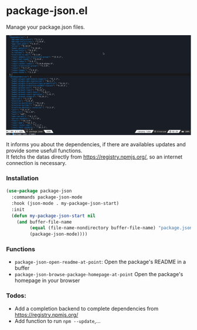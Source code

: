  
# package-json.el

Manage your package.json files.  

![package-json](https://github.com/sebastiencs/package-json.el/raw/screenshots/screenshot.gif)

It informs you about the dependencies, if there are availables updates and provide some usefull functions.  
It fetchs the datas directly from https://registry.npmjs.org/, so an internet connection is necessary.

### Installation
``` el
(use-package package-json
  :commands package-json-mode
  :hook (json-mode . my-package-json-start)
  :init
  (defun my-package-json-start nil
    (and buffer-file-name
         (equal (file-name-nondirectory buffer-file-name) "package.json")
         (package-json-mode))))
```

### Functions

- `package-json-open-readme-at-point`:
   Open the package's README in a buffer
- `package-json-browse-package-homepage-at-point`
   Open the package's homepage in your browser

### Todos:

-  Add a completion backend to complete dependencies from https://registry.npmjs.org/
-  Add function to run `npm --update`,...
